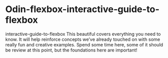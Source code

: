# Odin-flexbox-interactive-guide-to-flexbox
interactive-guide-to-flexbox 
This beautiful covers everything you need to know. It will help reinforce concepts we’ve already touched on with some really fun and creative examples. Spend some time here, some of it should be review at this point, but the foundations here are important!
